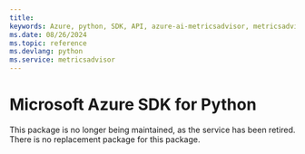 ```yaml
---
title: 
keywords: Azure, python, SDK, API, azure-ai-metricsadvisor, metricsadvisor
ms.date: 08/26/2024
ms.topic: reference
ms.devlang: python
ms.service: metricsadvisor
---
```

# Microsoft Azure SDK for Python

This package is no longer being maintained, as the service has been retired. There is no replacement package for this package.
